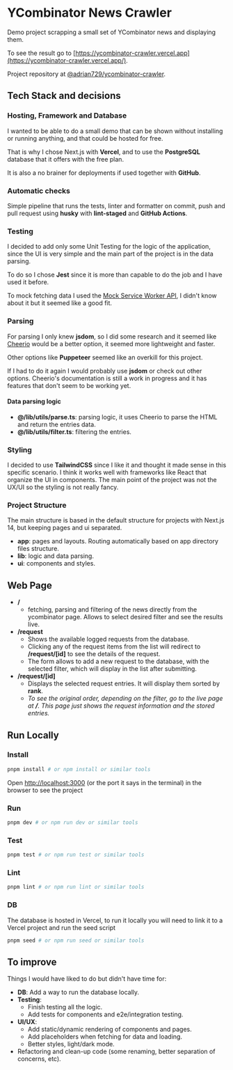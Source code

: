 # YCombinator News Crawler

Demo project scrapping a small set of YCombinator news and displaying them.

To see the result go to [https://ycombinator-crawler.vercel.app](https://ycombinator-crawler.vercel.app/).

Project repository at [@adrian729/ycombinator-crawler](https://github.com/adrian729/ycombinator-crawler).

## Tech Stack and decisions

### Hosting, Framework and Database

I wanted to be able to do a small demo that can be shown without installing or running anything, and that could be hosted for free.

That is why I chose Next.js with **Vercel**, and to use the **PostgreSQL** database that it offers with the free plan.

It is also a no brainer for deployments if used together with **GitHub**.

### Automatic checks

Simple pipeline that runs the tests, linter and formatter on commit, push and pull request using **husky** with **lint-staged** and **GitHub Actions**.

### Testing

I decided to add only some Unit Testing for the logic of the application, since the UI is very simple and the main part of the project is in the data parsing.

To do so I chose **Jest** since it is more than capable to do the job and I have used it before.

To mock fetching data I used the [Mock Service Worker API](https://mswjs.io/), I didn't know about it but it seemed like a good fit.

### Parsing

For parsing I only knew **jsdom**, so I did some research and it seemed like [Cheerio](https://cheerio.js.org/) would be a better option, it seemed more lightweight and faster.

Other options like **Puppeteer** seemed like an overkill for this project.

If I had to do it again I would probably use **jsdom** or check out other options. Cheerio's documentation is still a work in progress and it has features that don't seem to be working yet.

#### Data parsing logic

-   **@/lib/utils/parse.ts**: parsing logic, it uses Cheerio to parse the HTML and return the entries data.
-   **@/lib/utils/filter.ts**: filtering the entries.

### Styling

I decided to use **TailwindCSS** since I like it and thought it made sense in this specific scenario. I think it works well with frameworks like React that organize the UI in components. The main point of the project was not the UX/UI so the styling is not really fancy.

### Project Structure

The main structure is based in the default structure for projects with Next.js 14, but keeping pages and ui separated.

-   **app**: pages and layouts. Routing automatically based on app directory files structure.
-   **lib**: logic and data parsing.
-   **ui**: components and styles.

## Web Page

-   **/**
    -   fetching, parsing and filtering of the news directly from the ycombinator page. Allows to select desired filter and see the results live.
-   **/request**
    -   Shows the available logged requests from the database.
    -   Clicking any of the request items from the list will redirect to **/request/\[id\]** to see the details of the request.
    -   The form allows to add a new request to the database, with the selected filter, which will display in the list after submitting.
-   **/request/\[id\]**
    -   Displays the selected request entries. It will display them sorted by **rank**.
    -   _To see the original order, depending on the filter, go to the live page at **/**. This page just shows the request information and the stored entries._

## Run Locally

### Install

```bash
pnpm install # or npm install or similar tools
```

Open [http://localhost:3000](http://localhost:3000) (or the port it says in the terminal) in the browser to see the project

### Run

```bash
pnpm dev # or npm run dev or similar tools
```

### Test

```bash
pnpm test # or npm run test or similar tools
```

### Lint

```bash
pnpm lint # or npm run lint or similar tools
```

### DB

The database is hosted in Vercel, to run it locally you will need to link it to a Vercel project and run the seed script

```bash
pnpm seed # or npm run seed or similar tools
```

## To improve

Things I would have liked to do but didn't have time for:

-   **DB**: Add a way to run the database locally.
-   **Testing**:
    -   Finish testing all the logic.
    -   Add tests for components and e2e/integration testing.
-   **UI/UX**:
    -   Add static/dynamic rendering of components and pages.
    -   Add placeholders when fetching for data and loading.
    -   Better styles, light/dark mode.
-   Refactoring and clean-up code (some renaming, better separation of concerns, etc).
